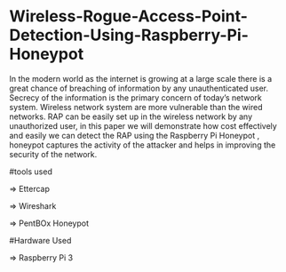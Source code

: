 # Wireless-Rogue-Access-Point-Detection-Using-Raspberry-Pi-Honeypot


In the modern world as the internet is growing at a large scale there is a great chance of breaching of information by any unauthenticated user. Secrecy of the information is the primary concern of today’s
network system. Wireless network system are more vulnerable than the wired networks. RAP can be easily set up in the wireless network by any unauthorized user, in this paper we will demonstrate how cost effectively and easily we can detect the RAP using the Raspberry Pi Honeypot , honeypot captures the activity of the attacker and helps in improving the security of the network.

#tools used

=> Ettercap

=> Wireshark

=> PentBOx Honeypot

#Hardware Used

=> Raspberry Pi 3
